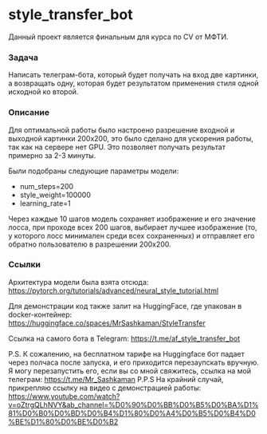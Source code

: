 # style_transfer_bot

Данный проект является финальным для курса по CV от МФТИ.

### Задача
Написать телеграм-бота, который будет получать на вход две картинки, а возвращать одну, которая будет результатом применения стиля одной исходной ко второй.

### Описание

Для оптимальной работы было настроено разрешение входной и выходной картинки 200x200, это было сделано для ускорения работы, так как на сервере нет GPU. Это позволяет получать результат примерно за 2-3 минуты.

Были подобраны следующие параметры модели:
- num_steps=200
- style_weight=100000
- learning_rate=1

Через каждые 10 шагов модель сохраняет изображение и его значение лосса, при проходе всех 200 шагов, выбирает лучшее изображение (то, у которого лосс минимален среди всех сохраненных) и отправляет его обратно пользователю в разрешении 200x200.

### Ссылки

Архитектура модели была взята отсюда:
 https://pytorch.org/tutorials/advanced/neural_style_tutorial.html

Для демонстрации код также залит на HuggingFace, где упакован в docker-контейнер:
 https://huggingface.co/spaces/MrSashkaman/StyleTransfer

Ссылка на самого бота в Telegram:
 https://t.me/af_style_transfer_bot
 
 P.S. К сожалению, на бесплатном тарифе на Huggingface бот падает через полчаса после запуска, и его приходится перезаупскать вручную. Я могу перезапустить его, если вы со мной свяжитесь, ссылка на мой телеграм: https://t.me/Mr_Sashkaman 
 P.P.S На крайний случай, прикрепляю ссылку на видео с демонстрацией работы: https://www.youtube.com/watch?v=oZtrgQLhNVY&ab_channel=%D0%90%D0%BB%D0%B5%D0%BA%D1%81%D0%B0%D0%BD%D0%B4%D1%80%D0%A4%D0%B5%D0%B4%D0%BE%D1%80%D0%BE%D0%B2








